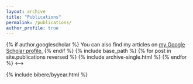 ```yaml
---
layout: archive
title: "Publications"
permalink: /publications/
author_profile: true
---
```


<!-->
{% if author.googlescholar %}
  You can also find my articles on <u><a href="{{author.googlescholar}}">my Google Scholar profile</a>.</u>
{% endif %}

{% include base_path %}

{% for post in site.publications reversed %}
  {% include archive-single.html %}
{% endfor %}
<-->

{% include bibere/byyear.html %}